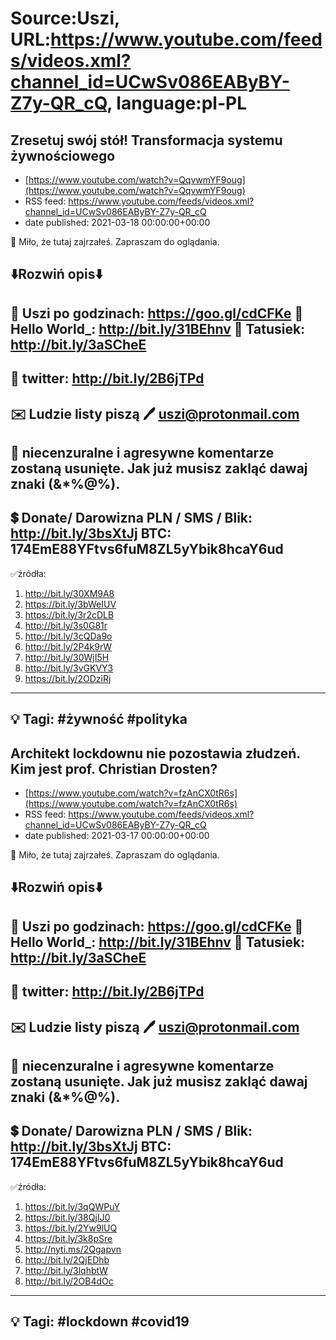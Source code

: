 # Source:Uszi, URL:https://www.youtube.com/feeds/videos.xml?channel_id=UCwSv086EAByBY-Z7y-QR_cQ, language:pl-PL

## Zresetuj swój stół! Transformacja systemu żywnościowego
 - [https://www.youtube.com/watch?v=QqvwmYF9oug](https://www.youtube.com/watch?v=QqvwmYF9oug)
 - RSS feed: https://www.youtube.com/feeds/videos.xml?channel_id=UCwSv086EAByBY-Z7y-QR_cQ
 - date published: 2021-03-18 00:00:00+00:00

🤪 Miło, że tutaj zajrzałeś.  Zapraszam do oglądania.

⬇️Rozwiń opis⬇️
------------------------------------------------------------
👀 Uszi po godzinach: https://goo.gl/cdCFKe
👀 Hello World_: http://bit.ly/31BEhnv
👀 Tatusiek: http://bit.ly/3aSCheE
------------------------------------------------------------
👀 twitter: http://bit.ly/2B6jTPd
------------------------------------------------------------
✉️ Ludzie listy piszą 
🖊️ uszi@protonmail.com
------------------------------------------------------------
👺 niecenzuralne i agresywne komentarze zostaną usunięte.  Jak już musisz zakląć dawaj znaki (&*%@%).
------------------------------------------------------------
💲 Donate/ Darowizna
PLN / SMS / Blik: http://bit.ly/3bsXtJj
BTC: 174EmE88YFtvs6fuM8ZL5yYbik8hcaY6ud
-------------------------------------------------------------
✅źródła:
1. http://bit.ly/30XM9A8
2. https://bit.ly/3bWeIUV
3. https://bit.ly/3r2cDLB
4. http://bit.ly/3s0G81r
5. http://bit.ly/3cQDa9o
6. http://bit.ly/2P4k9rW
7. http://bit.ly/30WjI5H
8. http://bit.ly/3vGKVY3
9. https://bit.ly/2ODziRj
---------------------------------------------------------------
💡 Tagi: #żywność #polityka
--------------------------------------------------------------

## Architekt lockdownu nie pozostawia złudzeń. Kim jest prof. Christian Drosten?
 - [https://www.youtube.com/watch?v=fzAnCX0tR6s](https://www.youtube.com/watch?v=fzAnCX0tR6s)
 - RSS feed: https://www.youtube.com/feeds/videos.xml?channel_id=UCwSv086EAByBY-Z7y-QR_cQ
 - date published: 2021-03-17 00:00:00+00:00

🤪 Miło, że tutaj zajrzałeś.  Zapraszam do oglądania.

⬇️Rozwiń opis⬇️
------------------------------------------------------------
👀 Uszi po godzinach: https://goo.gl/cdCFKe
👀 Hello World_: http://bit.ly/31BEhnv
👀 Tatusiek: http://bit.ly/3aSCheE
------------------------------------------------------------
👀 twitter: http://bit.ly/2B6jTPd
------------------------------------------------------------
✉️ Ludzie listy piszą 
🖊️ uszi@protonmail.com
------------------------------------------------------------
👺 niecenzuralne i agresywne komentarze zostaną usunięte.  Jak już musisz zakląć dawaj znaki (&*%@%).
------------------------------------------------------------
💲 Donate/ Darowizna
PLN / SMS / Blik: http://bit.ly/3bsXtJj
BTC: 174EmE88YFtvs6fuM8ZL5yYbik8hcaY6ud
-------------------------------------------------------------
✅źródła:
1. https://bit.ly/3qQWPuY
2. https://bit.ly/38QjIJ0
3. https://bit.ly/2Yw9lUQ
4. https://bit.ly/3k8pSre
5. http://nyti.ms/2Qgapvn
6. http://bit.ly/2QjEDhb
7. http://bit.ly/3lqhbtW
8. http://bit.ly/2OB4dOc
---------------------------------------------------------------
💡 Tagi: #lockdown #covid19
--------------------------------------------------------------

